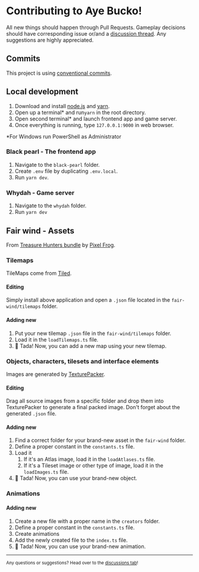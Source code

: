 # Contributing to Aye Bucko!

All new things should happen through Pull Requests. Gameplay decisions should have corresponding issue or/and a [discussion thread](https://github.com/jog1t/aye-bucko/discussions/categories/gameplay-ideas).
Any suggestions are highly appreciated.

## Commits
This project is using [conventional commits](https://www.conventionalcommits.org/).

## Local development

1. Download and install [node.js](https://nodejs.org/en/) and [yarn](https://yarnpkg.com/getting-started/install).
2. Open up a terminal* and run`yarn` in the root directory.
3. Open second terminal* and launch frontend app and game server.
4. Once everything is running, type `127.0.0.1:9000` in web browser.

*For Windows run PowerShell as Administrator

### Black pearl - The frontend app

1. Navigate to the `black-pearl` folder.
2. Create `.env` file by duplicating `.env.local`.
3. Run `yarn dev`.

### Whydah - Game server

1. Navigate to the `whydah` folder.
2. Run `yarn dev`

## Fair wind - Assets

From [Treasure Hunters bundle](https://pixelfrog-assets.itch.io/treasure-hunters) by [Pixel Frog](https://pixelfrog-assets.itch.io/).

### Tilemaps

TileMaps come from [Tiled](https://www.mapeditor.org/).

#### Editing

Simply install above application and open a `.json` file located in the `fair-wind/tilemaps` folder.

#### Adding new

1. Put your new tilemap `.json` file in the `fair-wind/tilemaps` folder.
2. Load it in the `loadTilemaps.ts` file.
3. 🎉 Tada! Now, you can add a new map using your new tilemap.

### Objects, characters, tilesets and interface elements

Images are generated by [TexturePacker](https://free-tex-packer.com/app/).

#### Editing

Drag all source images from a specific folder and drop them into TexturePacker to generate a final packed image. Don't forget about the generated `.json` file.

#### Adding new
1. Find a correct folder for your brand-new asset in the `fair-wind` folder.
2. Define a proper constant in the `constants.ts` file.
3. Load it
   1. If it's an Atlas image, load it in the `loadAtlases.ts` file.
   2. If it's a Tileset image or other type of image, load it in the `loadImages.ts` file.
4. 🎉 Tada! Now, you can use your brand-new object.

### Animations

#### Adding new
1. Create a new file with a proper name in the `creators` folder.
2. Define a proper constant in the `constants.ts` file.
3. Create animations
4. Add the newly created file to the `index.ts` file.
5. 🎉 Tada! Now, you can use your brand-new animation.

---
<small>Any questions or suggestions? Head over to the [discussions tab](https://github.com/jog1t/aye-bucko/discussions)! </small>
